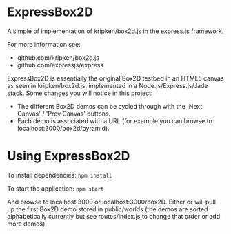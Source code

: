 # ExpressBox2D
A simple of implementation of kripken/box2d.js in the express.js framework.

For more information see:

* github.com/kripken/box2d.js
* github.com/expressjs/express

ExpressBox2D is essentially the original Box2D testbed in an HTML5 canvas as seen in kripken/box2d.js, implemented in a Node.js/Express.js/Jade stack. Some changes you will notice in this project:

* The different Box2D demos can be cycled through with the 'Next Canvas' / 'Prev Canvas' buttons.
* Each demo is associated with a URL (for example you can browse to localhost:3000/box2d/pyramid).

# Using ExpressBox2D
To install dependencies:
<code>npm install</code>

To start the application:
<code>npm start</code>

And browse to localhost:3000 or localhost:3000/box2D.
Either or will pull up the first Box2D demo stored in public/worlds (the demos are sorted alphabetically currently but see routes/index.js to change that order or add more demos).




